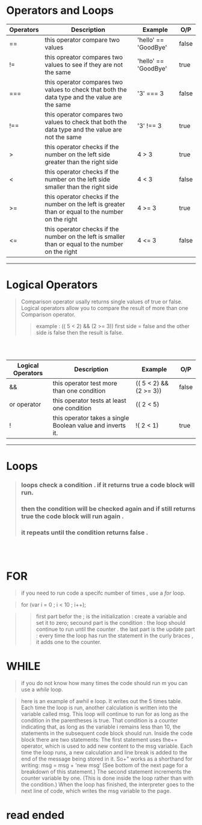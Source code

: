 # Operators and Loops 

| Operators | Description | Example | O/P |
| --------- | ----------   | -------- | --------- |
|  ==       | this operator compare two values | 'hello' == 'GoodBye' | false |
| !=        | this opreator compares two values to see if they are not the same| 'hello' == 'GoodBye'| true |
| ===       | this operator compares two values to check that both the data type and the value are the same | '3' === 3 | false 
| !==      | this operator compares two values to check that both the data type and the value are not the same | '3' !== 3  | true |
| > | this operator checks if the number on the left side greater than the right side |  4 > 3  | true |
| <  | this operator checks if the number on the left side smaller than the right side  | 4 < 3  | false |
| >=   | this operator checks if the number on the left is greater than or equal to the number on the right  | 4 >= 3 | true | 
|   <=  | this operator checks if the number on the left is smaller than or equal to the number on the right  | 4 <= 3 | false |




------------------------------------

# Logical Operators 

> Comparison operator usally returns single values of true or false.<br> Logical operators allow you to compare the result of more than one<br> Comparison operator.
>> example : (( 5 < 2) && (2 >= 3))
> first side = false and the other side is false then the result is false.

<br><br>


| Logical  Operators | Description | Example | O/P |
| --------- | ----------   | -------- | --------- |
|  &&      | this operator test more than one condition | (( 5 < 2) && (2 >= 3)) | false |
|    or operator     | this operator tests at least one condition  | (( 2 < 5)||( 2 < 1)) | true |
| !      | this operator takes a single Boolean value and inverts it. | !( 2 < 1) | true |

---------------------------------------------- 



# Loops 

> ### loops check a condition . if it returns true a code block will run.<br>
>### then the condition will be checked again and if still returns true the code block will run again . <br>
>### it repeats until the condition returns false .
<br>
<br>

# FOR
>if you need to run code a specifc number of times , use a *for* loop.

> for (var i = 0 ; i < 10 ; i++);

>> first part befor the ; is the initialization : create a variable and set it to zero;
>> secound part is the condition : the loop should continue to run until the counter .
>> the last part is the update part : every time the loop has run the statement in the curly braces , it adds one to the counter.


# WHILE 
> if you do not know how many times the code should run m you can use a *while* loop.

> here is an example of awhil e 
loop. It writes out the 5 times 
table. Each time the loop is run, 
another calculation is written 
into the variable called msg. 
This loop will continue to run 
for as long as the condition in 
the parentheses is true. That 
condition is a counter indicating 
that, as long as the variable 
i remains less than 10, the 
statements in the subsequent 
code block should run. 
Inside the code block there are 
two statements: 
The first statement uses the+= 
operator, which is used to add 
new content to the msg variable. 
Each time the loop runs, a new 
calculation and line break is 
added to the end of the message 
being stored in it. So+" works as 
a shorthand for writing: 
msg = msg + 'new msg' 
(See bottom of the next page for 
a breakdown of this statement.) 
The second statement 
increments the counter variable 
by one. (This is done inside 
the loop rather than with the 
condition.) 
When the loop has finished, the 
interpreter goes to the next line 
of code, which writes the msg 
variable to the page. 


# read ended 